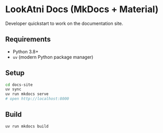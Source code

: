 # LookAtni Docs (MkDocs + Material)

Developer quickstart to work on the documentation site.

## Requirements

- Python 3.8+
- `uv` (modern Python package manager)

## Setup

```bash
cd docs-site
uv sync
uv run mkdocs serve
# open http://localhost:8000
```

## Build

```bash
uv run mkdocs build
```

